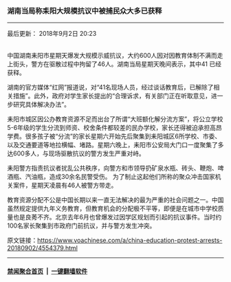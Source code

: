 ### 湖南当局称耒阳大规模抗议中被捕民众大多已获释
------------------------

<div class="published">
 <span class="date" title="中国时间">
  <time datetime="2018-09-02T20:23:00+08:00">
   最后更新： 2018年9月2日 20:23
  </time>
 </span>
</div>
<br/>
<div class="wsw">
 <p>
  中国湖南耒阳市星期天爆发大规模示威抗议，大约600人因对因教育体制不满而走上街头，警方在驱散过程中拘留了46人。湖南当局星期天晚间表示，其中41 已经获释。
 </p>
 <p>
  湖南的官方媒体“红网”报道说，对“41名现场人员，经过谈话教育后，已解除了相关措施”。此外，政府对学生家长提出的“合理诉求，有关部门正在听取意见，进一步研究具体解决办法”。
 </p>
 <p>
  耒阳市城区因公办教育资源不足而出台了所谓“大班额化解分流方案”，将公立学校5-6年级的学生分流到师资、校舍条件都较差的民办学校，家长还得被迫承担高昂学费。很多孩子被“分流”的家长星期六开始先后聚集到耒阳城区6所学校、市委、以及交通要道等地拉横幅、堵路。星期六晚上，耒阳市公安局大门口一度聚集了多达600多人，与现场驱散抗议的警方发生严重对峙。
 </p>
 <p>
  耒阳警方指责抗议者扰乱公共秩序，向警方和市领导扔矿泉水瓶、砖头、鞭炮、啤酒瓶、汽油瓶，造成30余名民警受伤。 为了制止这起他们所称的聚众冲击国家机关案件，星期天凌晨有46人被警方带走。
 </p>
 <p>
  教育资源分配不公是中国长期以来一直无法解决的最为严重的社会问题之一。中国虽然规定提供九年义务教育，但教育机会的分配极不平等，即便是在城市中学校质量也是良莠不齐。北京去年6月也曾爆发过因学区规划而引起的抗议事件。当时约100名家长聚集到市政府门前抗议，并与警方发生冲突。
 </p>
</div>

原文链接：https://www.voachinese.com/a/china-education-protest-arrests-20180902/4554379.html


------------------------
#### [禁闻聚合首页](https://github.com/gfw-breaker/banned-news/blob/master/README.md) &nbsp;|&nbsp;  [一键翻墙软件](https://github.com/gfw-breaker/nogfw/blob/master/README.md)